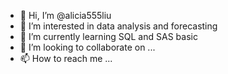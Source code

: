 - 👋 Hi, I’m @alicia555liu
- 👀 I’m interested in data analysis and forecasting
- 🌱 I’m currently learning SQL and SAS basic
- 💞️ I’m looking to collaborate on ...
- 📫 How to reach me ...

<!---
alicia555liu/alicia555liu is a ✨ special ✨ repository because its `README.md` (this file) appears on your GitHub profile.
You can click the Preview link to take a look at your changes.
--->
